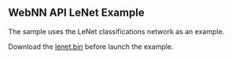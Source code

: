 ## WebNN API LeNet Example
The sample uses the LeNet classifications network as an example.

Download the [lenet.bin](https://github.com/openvinotoolkit/openvino/blob/2020/inference-engine/samples/ngraph_function_creation_sample/lenet.bin) before launch the example.
